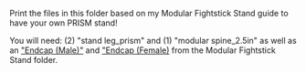 Print the files in this folder based on my Modular Fightstick Stand guide to have your own PRISM stand!

You will need: (2) "stand leg_prism" and (1) "modular spine_2.5in" as well as an ["Endcap (Male)"](https://github.com/domaug/Fightstick-Stuff/blob/main/Modular%20Fightstick%20Stand/3D%20Print%20Files/Endcap_Male.STL) and ["Endcap (Female)](https://github.com/domaug/Fightstick-Stuff/blob/main/Modular%20Fightstick%20Stand/3D%20Print%20Files/Endcap_Female.STL) from the Modular Fightstick Stand folder.
